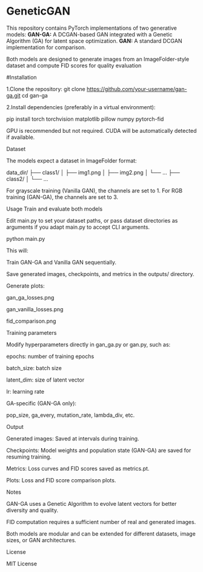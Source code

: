 # GeneticGAN
This repository contains PyTorch implementations of two generative models:
**GAN-GA:** A DCGAN-based GAN integrated with a Genetic Algorithm (GA) for latent space optimization.
**GAN:** A standard DCGAN implementation for comparison.

Both models are designed to generate images from an ImageFolder-style dataset and compute FID scores for quality evaluation

#Installation

1.Clone the repository:
git clone https://github.com/your-username/gan-ga.git
cd gan-ga

2.Install dependencies (preferably in a virtual environment):

pip install torch torchvision matplotlib pillow numpy pytorch-fid

GPU is recommended but not required. CUDA will be automatically detected if available.

Dataset

The models expect a dataset in ImageFolder format:

data_dir/
├── class1/
│   ├── img1.png
│   ├── img2.png
│   └── ...
├── class2/
│   └── ...


For grayscale training (Vanilla GAN), the channels are set to 1. For RGB training (GAN-GA), the channels are set to 3.

Usage
Train and evaluate both models

Edit main.py to set your dataset paths, or pass dataset directories as arguments if you adapt main.py to accept CLI arguments.

python main.py


This will:

Train GAN-GA and Vanilla GAN sequentially.

Save generated images, checkpoints, and metrics in the outputs/ directory.

Generate plots:

gan_ga_losses.png

gan_vanilla_losses.png

fid_comparison.png

Training parameters

Modify hyperparameters directly in gan_ga.py or gan.py, such as:

epochs: number of training epochs

batch_size: batch size

latent_dim: size of latent vector

lr: learning rate

GA-specific (GAN-GA only):

pop_size, ga_every, mutation_rate, lambda_div, etc.

Output

Generated images: Saved at intervals during training.

Checkpoints: Model weights and population state (GAN-GA) are saved for resuming training.

Metrics: Loss curves and FID scores saved as metrics.pt.

Plots: Loss and FID score comparison plots.

Notes

GAN-GA uses a Genetic Algorithm to evolve latent vectors for better diversity and quality.

FID computation requires a sufficient number of real and generated images.

Both models are modular and can be extended for different datasets, image sizes, or GAN architectures.

License

MIT License
